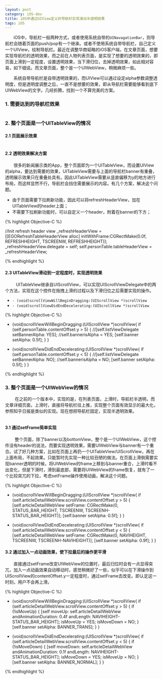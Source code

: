 ```yaml
---
layout: post
category: iOS-dev
title: iOS中通过UIView定义的导航栏实现滑动半透明效果
tags: iOS
---
```


&emsp;&emsp;iOS中，导航栏一般两种方式，或者使用系统自带的`UINavagationBar`，则导航栏会随着页面的push/pop有一个继承。或者不使用系统自带导航栏，自己定义一个UIView，绘制导航栏。最近在调整华商韬略的iOS客户端，在文章页面，想要实现导航栏的透明效果，而之前在人物列表页面，是实现了想要的透明效果的，即页面上滑到一定程度，设置透明效果，当下滑归位，去掉透明效果，如此相对容易，如下细说。而文章页面，整个是一个UIWebView，稍微麻烦一些。

<!--more-->

&emsp;&emsp;系统自带导航栏是自带透明效果的，而UIView可以通过设定alpha参数调整透明度，但是透明度调整之后，一直不是想要的效果，即从导航栏需要能够看到底下UIWebView的文字。几经折腾，找到一个不算完美的方案。 

### 1. 需要达到的导航栏效果

<figure>
	<img src="http://mhs-blog.qiniudn.com/2015_04_13_1.png" alt="">
</figure>

### 2. 整个页面是一个UITableView的情况

#### 2.1 页面展示效果

<figure>
	<img src="http://mhs-blog.qiniudn.com/2015_04_13_2.png" alt="">
</figure>   


#### 2.2 透明效果解决方案

&emsp;&emsp;很多的新闻展示类的App，整个页面即为一个UITableView，而设置UIView的alpha，要达到需要的效果，UITableView需要与上面的导航栏banner有重叠，透明展示效果只在重叠处具有。因此UITableView需要从竖直偏移为y的地方进行布局，而这样显然不行，导航栏会挡住需要展示的内容。有几个方案，解决这个问题。

* 由于页面需要下拉刷新功能，因此可以将refreshHeaderView，加在UITableView的header上面；
* 不需要下拉刷新功能时，可以自定义一个header，附着在banner的下方；

{% highlight Objective-C %}

//Init refresh header view
_refreshHeaderView = [[EGORefreshTableHeaderView alloc] initWithFrame:CGRectMake(0.0f, REFRESHHEIGHT, TSCREENW, REFRESHHEIGHT)];
_refreshHeaderView.delegate = self;
self.personTable.tableHeaderView = _refreshHeaderView;

{% endhighlight %}   


#### 2.3 UITableView滑动到一定程度时，实现透明效果

&emsp; &emsp; UITableView继承自UIScrollView，可以实现UIScrollViewDelegate中的两个方法，实现在这个控件在拖拽上滑的过程以及下滑归位之后需要实现的操作。

* `- (void)scrollViewWillBeginDragging:(UIScrollView *)scrollView`
* `- (void)scrollViewDidEndDecelerating:(UIScrollView *)scrollView` 



{% highlight Objective-C %}

- (void)scrollViewWillBeginDragging:(UIScrollView *)scrollView{
    if (self.personTable.contentOffset.y > 5) {
        //[self.listViewDelegate setBannerAlpha: YES];
        //self.bannerisAlpha = YES;
        [self.banner setAlpha: 0.5f];
    }
}

- (void)scrollViewDidEndDecelerating:(UIScrollView *)scrollView{
    if (self.personTable.contentOffset.y < 5) {
        //[self.listViewDelegate setBannerAlpha: NO];
        //self.bannerisAlpha = NO;
        [self.banner setAlpha: 0.5f];
    }
}

{% endhighlight %}


### 3. 整个页面是一个UIWebView的情况

&emsp; &emsp;在之前的一个版本中，实现的是，在列表页面，上滑时，导航栏半透明，而文章详细页面，上滑时，直接将导航栏往上推，实现整个页面有效显示的最大化，参照知乎日报是类似的实现。现在想把导航栏固定，实现半透明效果。

<figure>
	<img src="http://mhs-blog.qiniudn.com/2015_04_13_3.png" alt="">
</figure>

#### 3.1 通过setFrame简单实现

&emsp; &emsp;整个页面，除了banner以及bottomView，整个是一个UIWebView，这个控件没有header的说法，而要实现透明效果，需要UIWebView与banner有一个重合。试了好几种方案，比如在页面上再扔一个UITableView/UIScrollView，再在上面布局，不起效果。只能暂时先实现一种比较丑陋的做法。在页面上滑倒需要实现banner透明的时候，将UIWebView的frame上移到与banner重合，上滑时看不出变化，但是下滑时，滑到最底部，需要将UIWebView的frame恢复，就有了一个比较突兀的下拉，考虑setFrame操作使用动画，解决这个问题。

{% highlight Objective-C %}

- (void)scrollViewWillBeginDragging:(UIScrollView *)scrollView{
    if (self.articleDetailWebView.scrollView.contentOffset.y > 5) {
        [self.articleDetailWebView setFrame: CGRectMake(0, STATUS_BAR_HEIGHT, TSCREENW, TSCREENH-STATUS_BAR_HEIGHT)];
        [self.banner setAlpha: 0.5f];
    }
}

- (void)scrollViewDidEndDecelerating:(UIScrollView *)scrollView{
    if (self.articleDetailWebView.scrollView.contentOffset.y < 5) {
        [self.articleDetailWebView setFrame: CGRectMake(0, NAVIHEIGHT, TSCREENW, TSCREENH-NAVIHEIGHT)];
        [self.banner setAlpha: 0.9f];
    }
}

#### 3.2 通过加入一点动画效果，使下拉最后的操作更平滑

&emsp;&emsp;直接通过setFrame改变UIWebView的位置时，最后归位时会有一点显得突兀，加入一点动画效果自动移动时，感觉稍微好了一些，似乎可以在下滑操作到UIScrollView的contentOffset.y一定程度时，通过setFrame去改变。即认定这一时刻，用户不会再上滑。

{% highlight Objective-C %}

- (void)scrollViewWillBeginDragging:(UIScrollView *)scrollView{
    if (self.articleDetailWebView.scrollView.contentOffset.y > 5) {
        if (!isMoveUp) {
            [self moveUp: self.articleDetailWebView andAnimationDuration: 0.4f andLength: NAVIHEIGHT-STATUS_BAR_HEIGHT];
            isMoveUp   = YES;
            isMoveDown = NO;
        }
        [self.banner setAlpha: BANNER_TRANS];
    }
}

- (void)scrollViewDidEndDecelerating:(UIScrollView *)scrollView{
    if (self.articleDetailWebView.scrollView.contentOffset.y < 5) {
        if (!isMoveDown) {
            [self moveDown: self.articleDetailWebView andAnimationDuration: 0.1f andLength: NAVIHEIGHT-STATUS_BAR_HEIGHT];
            isMoveDown = YES;
            isMoveUp   = NO;
        }
        [self.banner setAlpha: BANNER_NORMAL];
    }
}

{% endhighlight %}